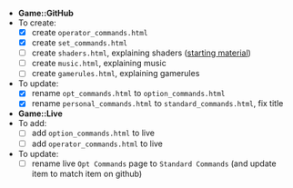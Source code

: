 - **Game::GitHub**
- To create:
  - [x] create `operator_commands.html`
  - [x] create `set_commands.html`
  - [ ] create `shaders.html`, explaining shaders ([starting material](http://forum.toribash.com/showthread.php?t=208366))
  - [ ] create `music.html`, explaining music
  - [ ] create `gamerules.html`, explaining gamerules
- To update:
  - [x] rename `opt_commands.html` to `option_commands.html`
  - [x] rename `personal_commands.html` to `standard_commands.html`, fix title
  
- **Game::Live**
- To add:
  - [ ] add `option_commands.html` to live
  - [ ] add `operator_commands.html` to live
- To update:
  - [ ] rename live `Opt Commands` page to `Standard Commands` (and update item to match item on github)
